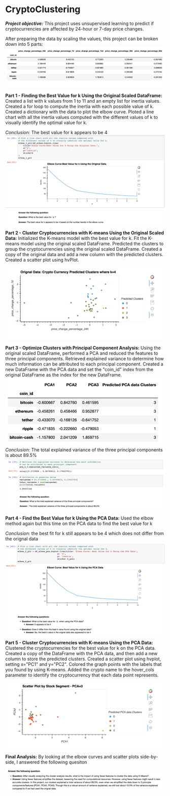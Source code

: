# CryptoClustering
***Project objective:*** This project uses unsupervised learning to predict if cryptocurrencies are affected by 24-hour or 7-day price changes.

After preparing the data by scaling the values, this project can be broken down into 5  parts: 
![market_scaled](Images/market_data_scaled.png)

**Part 1 - Finding the Best Value for k Using the Original Scaled DataFrame:** Created a list with k values from 1 to 11 and an empty list for inertia values. Created a for loop to compute the inertia with each possible value of k. Created a dictionary with the data to plot the elbow curve.
Ploted a line chart with all the inertia values computed with the different values of k to visually identify the optimal value for k.

*Conclusion:* The best value for k appears to be 4
![best_value_k_OD](Images/best_value_k_OD.png)

**Part 2 - Cluster Cryptocurrencies with K-means Using the Original Scaled Data:** Initialized the K-means model with the best value for k.
Fit the K-means model using the original scaled DataFrame.
Predicted the clusters to group the cryptocurrencies using the original scaled DataFrame. Created a copy of the original data and add a new column with the predicted clusters. Created a scatter plot using hvPlot.

![scatter_od](Images/OD_scatter.png)

**Part 3 - Optimize Clusters with Principal Component Analysis:** Using the original scaled DataFrame, performed a PCA and reduced the features to three principal components. Retrieved explained variance to determine how much information can be attributed to each principal component. Created a new DataFrame with the PCA data and set the "coin_id" index from the original DataFrame as the index for the new DataFrame.
![PCA_df](Images/PCA_df.png)
*Conclusion:* The total explained variance of the three principal components is about 89.5%
![total_var](Images/total_explained_var.png)

**Part 4 - Find the Best Value for k Using the PCA Data:** Used the elbow method again but this time on the PCA data to find the best value for k 

*Conclusion:* the best fit for k still appears to be 4 which does not differ from the orignal data
![pca_fit_k](Images/best_value_k_PCA.png)


**Part 5 - Cluster Cryptocurrencies with K-means Using the PCA Data:** Clustered the cryptocurrencies for the best value for k on the PCA data. Created a copy of the DataFrame with the PCA data, and then add a new column to store the predicted clusters. Created a scatter plot using hvplot, setting x="PC1" and y="PC2". Colored the graph points with the labels that you found by using K-means. Added the crypto name to the hover_cols parameter to identify the cryptocurrency that each data point represents.

![pca_scatter](Images/scatter_PCA.png)



**Final Analysis:** By looking at the elbow curves and scatter plots side-by-side, I answered the following quesiton

![conclusion](Images/final_conclusion.png)


